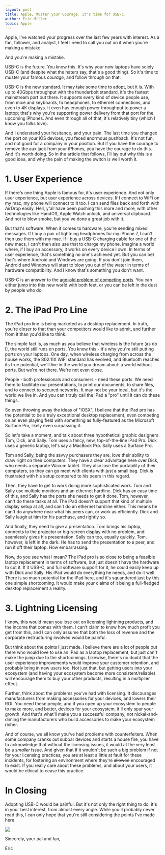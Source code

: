 ```yaml
---
layout: post
title: Apple, Muster your Courage. It's time for USB-C.
author: Eric Miller
topic: Apple
---
```


Apple, I've watched your progress over the last few years with interest. As a fan, follower, and analyst, I
feel I need to call you out on it when you're making a mistake.

And you're making a mistake.

USB-C is the future. You know this. It's why your new laptops have solely USB-C (and despite what the haters
say, that's a good thing). So it's time to muster your famous *courage*, and follow through on that.

USB-C is the new standard. It may take some time to adopt, but it is. With up to 40Gbps throughput with the
thunderbolt standard, it's the fastest mainstream port out there. It supports every kind of device people
use, from mice and keyboards, to headphones, to ethernet connections, and even to 4K displays. It even has
enough power throughput to power a laptop; that's why you're supporting power delivery from that port for 
the upcoming iPhones. And even through all of that, it's relatively tiny (which I know you folks love).

And I understand your hesitance, and your pain. The last time you changed the port on your iOS devices,
you faced enormous pushback. It's not fun, and not good for a company in your position. But if you have the
courage to remove the aux jack from your iPhones, you have the courage to do this. And it's worth doing. So
in the article that follows, I'll lay out why this is a good idea, and why the pain of making the switch
is well worth it.

# 1. User Experience
If there's one thing Apple is famous for, it's user experience. And not only user experience, but user
experience across devices. If I connect to WiFi on my mac, my phone will connect to it too. I can send
files back and forth with AirDrop easily. Hell, y'all have been pushing this more and more, with other
technologies like HandOff, Apple Watch unlock, and universal clipboard. And not to blow smoke, but you've
done a great job with it.

But that's software. When it comes to hardware, you're sending mixed messages. If I buy a pair of lightning
headphones for my iPhone 7, I can't then use them with my mac. If I buy a USB-C charging cable for one of
the new macs, I can't then also use that to charge my phone. Imagine a world where, if I buy an accessory,
it works on every device I own. In terms of user experience, that's something no one's achieved yet. But
you can bet that's where Android and Windows are going. If you don't join them, Android and Windows will
start to blow you out of the water in terms of hardware compatibility. And I know that's something you
don't want.

USB-C is an answer to the [age-old problem of competing ports](https://xkcd.com/927/). You can either jump
into this new world with both feet, or you can be left in the dust by people who do.

# 2. The iPad Pro Line
The iPad pro line is being marketed as a desktop replacement. In truth, you're closer to that than your
competitors would like to admit, and further from it than you'd like to think.

The simple fact is, as much as you believe that wireless is the future (as do I), the world still runs on
ports. You know this - it's why you're still putting ports on your laptops. One day, when wireless
charging from across the house works, the 802.11X WiFi standard has evolved, and Bluetooth reaches its true
potential, we'll live in the world you dream about: a world without ports. But we're not there. We're not
even close.

People - both professionals and consumers - need these ports. We need them to facilitate our presentations,
to print our documents, to share files, and to connect to secured networks. It may not be your ideal, but
it's the world we live in. And you can't truly call the iPad a "pro" until it can do these things.

So even throwing away the ideas of "iOSX", I believe that the iPad pro has the potential to be a truly
exceptional desktop replacement, even competing on an even playing field with something as fully-featured
as the Microsoft Surface Pro, likely even surpassing it.

So let's take a moment, and talk about three hypothetical graphic designers: Tom, Dick, and Sally. Tom uses
a fancy, new, top-of-the-line iPad Pro. Dick uses a generic laptop, let's say a MacBook Pro. Sally uses a
Surface Pro.

Tom and Sally, being the savvy purchasers they are, love their ability to draw right on their computers.
They have a clear advantage here over Dick, who needs a separate Wacom tablet. They also love the 
portability of their computers, so they can go meet with clients with just a small bag. Dick is frustrated
with his setup compared to his peers in this regard.

Then, they have to get to work doing more sophisticated work. Tom and Sally use multiple monitors and an
ethernet hardline. Dick has an easy time of this, and Sally has the ports she needs to get it done. Tom, 
however, can't do these tasks at all. The iPad doesn't support that kind of multiple display setup at all,
and can't do an ethernet hardline either. This means he can't do anywhere near what his peers can, or work
as efficiently. Dick and Sally laugh at him for his purchase, and rightly so.

And finally, they need to give a presentation. Tom brings his laptop, connects to the projector or 
big-screen display with no problem, and seamlessly gives his presentation. Sally can too, equally quickly.
Tom, however, is left in the dark. He has to send the presentation to a peer, and run it off their laptop.
How embarrassing.

Now, do you see what I mean? The iPad pro is so close to being a feasible laptop replacement in terms of
software, but just doesn't have the hardware to cut it. If it USB-C, and full software support for it, he
could easily keep up with Dick and Sally. His iPad would do everything he needs, and do it well. There is
so much potential for the iPad here, and it's squandered just by this one simple shortcoming. It would make
your claims of it being a full-fledged desktop replacement a reality.

# 3. Lightning Licensing
I know, this would mean you lose out on licensing lightning products, and the income that comes with them.
I can't claim to know how much profit you get from this, and I can only assume that both the loss of 
revenue and the corporate restructuring involved would be painful.

But think about the points I just made. I believe there are a lot of people out there who would love to use
an iPad as a laptop replacement, but just can't make the jump due to the shortcomings. Likewise, there's no
doubt that the user experience improvements would improve your customer retention, and probably bring in
new users too. Not just that, but getting users into your ecosystem (and having your ecosystem become more
consistent/reliable) will encourage them to buy your other products, resulting in a multiplier effect.

Further, think about the problems you've had with licensing. It discourages manufacturers from making 
accessories for your devices, and lowers their ROI. You need these people, and if you open up your
ecosystem to people to make more, and better, devices for your ecosystem, it'll only spur your growth. And
that's what'll make you a successful company, not nickel-and-diming the manufacturers who build 
accessories to make your ecosystem richer.

And of course, we all know you've had problems with counterfeiters. When some company cranks out subpar
devices and starts a house fire, you have to acknowledge that without the licensing issues, it would at
the very least be a *smaller* issue. And given that if it wouldn't be such a big problem if not for your
licensing practices, you are at least a little at fault for these incidents, for fostering an environment
where they're ~~allowed~~ encouraged to exist. If you really care about these problems, and about your
users, it would be ethical to cease this practice.

# In Closing
Adopting USB-C would be painful. But it's not only the right thing to do, it's in your best interest, from
almost every angle. While you'll probably never read this, I can only hope that you're still considering
the points I've made here.

![](http://fscl01.fonpit.de/userfiles/4376948/image/AndroidPIT-usb-c-lighning-comparison-3.JPG)

Sincerely, your pal and fan,

Eric
